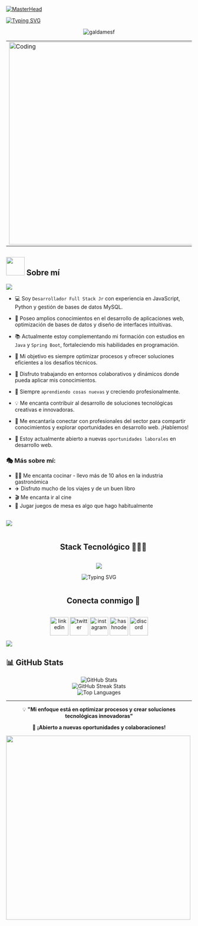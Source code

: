 [![MasterHead](https://i.pinimg.com/originals/77/ca/a3/77caa32884d735d439ade45ba37feaf2.gif)](https://galdamesf.github.io)

[![Typing SVG](https://readme-typing-svg.herokuapp.com?color=FF3670&size=35&center=true&vCenter=true&width=1000&lines=¡Bienvenido+a+mi+perfil+de+GitHub!;Soy+Fernando+Galdames;Desarrollador+Full+Stack+Jr;Apasionado+por+la+tecnología)](https://git.io/typing-svg)

<p align="center"> <img src="https://komarev.com/ghpvc/?username=galdamesf&label=Visitas%20al%20perfil&color=0e75b6&style=flat" alt="galdamesf" /> </p>

<div align="center">
  <table>
    <tr border="none">
      <td>
        <img align="center" alt="Coding" width="550" src="https://repository-images.githubusercontent.com/588181932/e36ec678-7984-4cdd-8e4c-a3932772ff8e">
      </td>
    </tr>
  </table>
</div>

## <picture><img src = "https://github.com/7oSkaaa/7oSkaaa/blob/main/Images/about_me.gif?raw=true" width = 50px></picture> Sobre mí

<img src="https://user-images.githubusercontent.com/73097560/115834477-dbab4500-a447-11eb-908a-139a6edaec5c.gif">

- 💻 Soy `Desarrollador Full Stack Jr` con experiencia en JavaScript, Python y gestión de bases de datos MySQL.

- 🚀 Poseo amplios conocimientos en el desarrollo de aplicaciones web, optimización de bases de datos y diseño de interfaces intuitivas.

- 📚 Actualmente estoy complementando mi formación con estudios en `Java` y `Spring Boot`, fortaleciendo mis habilidades en programación.

- 🎯 Mi objetivo es siempre optimizar procesos y ofrecer soluciones eficientes a los desafíos técnicos.

- 🤝 Disfruto trabajando en entornos colaborativos y dinámicos donde pueda aplicar mis conocimientos.

- 🌱 Siempre `aprendiendo cosas nuevas` y creciendo profesionalmente.

- 💡 Me encanta contribuir al desarrollo de soluciones tecnológicas creativas e innovadoras.

- 🔗 Me encantaría conectar con profesionales del sector para compartir conocimientos y explorar oportunidades en desarrollo web. ¡Hablemos!

- 🎯 Estoy actualmente abierto a nuevas `oportunidades laborales` en desarrollo web.

### 🎭 Más sobre mí:
- 👨‍🍳 Me encanta cocinar - llevo más de 10 años en la industria gastronómica
- ✈️ Disfruto mucho de los viajes y de un buen libro
- 🎬 Me encanta ir al cine
- 🎲 Jugar juegos de mesa es algo que hago habitualmente

<br>

<!--horizontal divider(gradiant)-->
<img src="https://user-images.githubusercontent.com/73097560/115834477-dbab4500-a447-11eb-908a-139a6edaec5c.gif">

<!--h1 without bottom border-->
<div id="user-content-toc">
  <ul align="center">
    <summary><h2 style="display: inline-block">Stack Tecnológico 👨🏻‍💻</h2></summary>
  </ul>
</div>

<!--tech stack icons-->
<p align="center">
  <a href="https://skillicons.dev">
    <img src="https://skillicons.dev/icons?i=js,react,py,flask,java,spring,mysql,postgresql,html,css,nodejs,postman&perline=6" />
  </a>
</p>



<div align="center">
  <img src="https://readme-typing-svg.herokuapp.com?font=Fira+Code&pause=1000&width=500&lines=Siempre+optimizando+procesos;Creando+soluciones+eficientes;Aprendiendo+Java+y+Spring+Boot;¡Conectemos+y+colaboremos!" alt="Typing SVG" />
</div>

<!-- Connect with me -->
<!--h2 without bottom border-->
<div id="user-content-toc">
  <ul align="center">
    <summary><h2 style="display: inline-block">Conecta conmigo 🤝</h2></summary>
  </ul>
</div>

<!--icons and links-->
<p align="center">
<a href="https://www.linkedin.com/in/fernandogaldamesv/" target="blank"><img align="center" src="https://user-images.githubusercontent.com/88904952/234979284-68c11d7f-1acc-4f0c-ac78-044e1037d7b0.png" alt="linkedin" height="50" width="50" /></a>
<a href="https://twitter.com/1010nishant" target="blank"><img align="center" src="https://user-images.githubusercontent.com/88904952/234980676-61bfb021-ecc8-48f7-88e6-34c1b06c4a58.png" alt="twitter" height="50" width="50" /></a> 
<a href="https://www.instagram.com/fernandogaldames.v/" target="blank"><img align="center" src="https://user-images.githubusercontent.com/88904952/234981169-2dd1e58f-4b7e-468c-8213-034ba62156c3.png" alt="instagram" height="50" width="50" /></a>
<a href="https://1010nishant.hashnode.dev/" target="blank"><img align="center" src="https://user-images.githubusercontent.com/88904952/234982196-562aea17-5532-4550-8c08-1c7cb994a541.png" alt="hashnode" height="50" width="50" /></a>
<a href="https://discordapp.com/users/957722095381540874" target="blank"><img align="center" src="https://user-images.githubusercontent.com/88904952/234982627-019fd336-6248-453c-9b05-97c13fd1d207.png" alt="discord" height="50" width="50" /></a>
</p>

<!--horizontal divider(gradiant)-->
<img src="https://user-images.githubusercontent.com/73097560/115834477-dbab4500-a447-11eb-908a-139a6edaec5c.gif">

## 📊 GitHub Stats

<div align="center">
  <img src="https://github-readme-stats.vercel.app/api?username=galdamesf&theme=radical&hide_border=false&include_all_commits=true&count_private=true" alt="GitHub Stats" />
  <br/>
  <img src="https://github-readme-streak-stats.herokuapp.com/?user=galdamesf&theme=radical&hide_border=false" alt="GitHub Streak Stats" />
  <br/>
  <img src="https://github-readme-stats.vercel.app/api/top-langs/?username=galdamesf&theme=radical&hide_border=false&include_all_commits=true&count_private=true&layout=compact" alt="Top Languages" />
</div>

---

<div align="center">
  <p>💡 <strong>"Mi enfoque está en optimizar procesos y crear soluciones tecnológicas innovadoras"</strong></p>
  <p>🚀 <strong>¡Abierto a nuevas oportunidades y colaboraciones!</strong></p>
</div>


<img src="https://media.giphy.com/media/L8K62iTDkzGX6/giphy.gif" width="500" />
  


